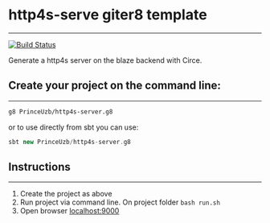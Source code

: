 # http4s-serve giter8 template

-------------
[![Build Status](https://app.travis-ci.com/PrinceUzb/http4s-server.g8.svg?branch=master)](https://app.travis-ci.com/PrinceUzb/http4s-server.g8)

Generate a http4s server on the blaze backend with Circe.

## Create your project on the command line:

--------------
 ```bash 
g8 PrinceUzb/http4s-server.g8
```

or to use directly from sbt you can use:
 ```sbt 
sbt new PrinceUzb/http4s-server.g8
```
## Instructions

---------------
1. Create the project as above
2. Run project via command line. On project folder `bash run.sh`
3. Open browser [localhost:9000](http://localhost:9000/)